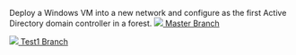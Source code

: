 Deploy a Windows VM into a new network and configure as the first Active Directory domain controller in a forest.
<a href="https://portal.azure.com/#create/Microsoft.Template/uri/https%3A%2F%2Fraw.githubusercontent.com%2Ftimblewitt%2FTimCo%2Fmaster%2FAD-ADC1%2Fazuredeploy.json" target="_blank">
    <img src="http://azuredeploy.net/deploybutton.png"/> Master Branch
</a>

<a href="https://portal.azure.com/#create/Microsoft.Template/uri/https%3A%2F%2Fraw.githubusercontent.com%2Ftimblewitt%2FTimCo%2Ftest1%2FAD-ADC1%2Fazuredeploy.json" target="_blank">
    <img src="http://azuredeploy.net/deploybutton.png"/> Test1 Branch
</a>
